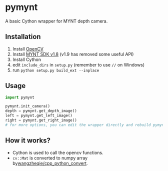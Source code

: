 # pymynt
A basic Cython wrapper for MYNT depth camera.

## Installation

1. Install [OpenCV](https://opencv.org/releases/)
2. Install [MYNT SDK v1.8](https://mynt-eye-d-sdk.readthedocs.io/en/v1.8.0/sdk/sdk_install.html) (v1.9 has removed some useful API)
3. Install Cython
4. edit `include_dirs` in `setup.py` (remember to use `//` on Windows)
5. run `python setup.py build_ext --inplace`

## Usage

```python
import pymynt

pymynt.init_camera()
depth = pymynt.get_depth_image()
left = pymynt.get_left_image()
right = pymynt.get_right_image()
# for more options, you can edit the wrapper directly and rebuild pymynt
```

## How it works?
- Cython is used to call the opencv functions.
- `cv::Mat` is converted to numpy array by[wangzheqie/cpp_python_convert](https://github.com/wangzheqie/cpp_python_convert).